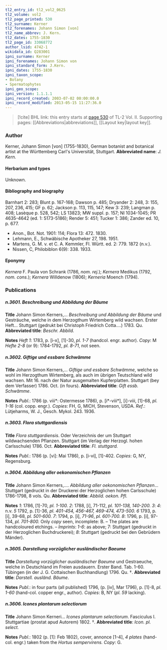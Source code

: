 ```yaml
---
tl2_entry_id: tl2_vol2_0625
tl2_volume: vol2
tl2_page_printed: 530
tl2_surname: Kerner
tl2_forenames: Johann Simon [von]
tl2_name_abbrev: J. Kern.
tl2_dates: 1755-1830
tl2_page_id: 33068772
author_lsid: 4742-1
wikidata_id: Q283001
ipni_surname: Kerner
ipni_forenames: Johann Simon von
ipni_standard_form: J.Kern.
ipni_dates: 1755-1830
ipni_taxon_scope: 
- Botany
- Spermatophytes
ipni_geo_scope: 
ipni_version: 1.1.1.1
ipni_record_created: 2003-07-02 00:00:00.0
ipni_record_modified: 2013-05-15 11:27:36.0
---
```



> [!cite] BHL link: this entry starts at [page 530](https://www.biodiversitylibrary.org/page/33068772) of TL-2 Vol. II.
> Supporting pages: [[Abbreviations|abbreviations]], [[Layout key|layout key]].

### Author

Kerner, Johann Simon \[von\] (1755-1830), German botanist and botanical artist at the Württemberg Carl's Universität, Stuttgart. 
**Abbreviated name**: *J. Kern.*

#### Herbarium and types

Unknown.

#### Bibliography and biography

Barnhart 2: 283; Blunt p. 167-168; Dawson p. 485; Dryander 2: 248, 3: 155, 207, 236, 415; GF p. 62; Jackson p. 113, 115, 147; Kew 3: 239; Langman p. 408; Lasèque p. 528, 542; LS 13823; MW suppl. p. 157; NI 1034-1045; PR 4635-4642 (ed. 1: 5173-5186); Render 5: 451; Tucker 1: 386; Zander ed. 10, p. 677.
- Anon., Bot. Not. 1901: 114; Flora 13: 472. 1830.
- Lehmann, E., Schwäbische Apotheker 27, 198. 1951.
- Martens, G. M. v. et C. A. Kemmler, Fl. Württ. ed. 2: 779. 1872 (n.v.).
- Nissen, C, Philobiblon 6(9): 338. 1933.

#### Eponymy

*Kernera* F. Paula von Schrank (1786, *nom. rej.*); *Kernera* Medikus (1792, *nom. cons.*); *Kernera* Willdenow (1806); *Kerneria* Moench (1794).

### Publications

##### n.3601. Beschreibung und Abbildung der Bäume

**Title**
Johann Simon Kerners,... *Beschreibung und Abbildung der Bäume* und Gesträuche, welche in dem Herzogthum Wirtemberg wild wachsen. Erster Heft... Stuttgart (gedrukt bei Christoph Friedrich Cotta....) 1783. Qu.
**Abbreviated title**: *Beschr. Abbild.*

**Notes**
*Heft 1*: 1783, p. \[i-x\], \[1\]-30, *pl. 1-7* (handcol. engr. author). *Copy*: M *Hefte 2-8* (or 9): 1784-1792, *pl. 8-71*, not seen.

##### n.3602. Giftige und essbare Schwämme

**Title**
Johann Simon Kerners,... *Giftige und essbare Schwämme*, welche so wohl im Herzogthum Wirtemberg, als auch im übrigen Teutschland wild wachsen. Mit 16. nach der Natur ausgemalten Kupferplatten. Stuttgart (bey dem Verfasser) 1786. Oct. (in fours).
**Abbreviated title**: *Gift essb. Schwämme*.

**Notes**
*Publ*.: 1786 (p. viii\*: Ostermesse 1786), p. \[i\*-viii\*\], \[i\]-viii, \[1\]-68, *pl. 1-16* (col. copp. engr.). *Copies*: FH, G, MICH, Stevenson, USDA.
*Ref*.: Lütjeharms, W. J., Gesch. Mykol. 243. 1936.

##### n.3603. Flora stuttgardiensis

**Title**
*Flora stuttgardiensis*. Oder Verzeichnis der um Stuttgart wildwachsenden Pflanzen. Stuttgart (im Verlag der Herzogl. hohen Carlsschule) 1786. Oct.
**Abbreviated title**: *Fl. stuttgard.*

**Notes**
*Publ*.: 1786 (p. \[vi\]: Mai 1786), p. \[i-vi\], \[1\]-402. *Copies*: G, NY, Regensburg.

##### n.3604. Abbildung aller oekonomischen Pflanzen

**Title**
Johann Simon Kerners,.... *Abbildung aller oekonomischen Pflanzen*... Stuttgart (gedruckt in der Druckerei der Herzoglichen hohen Carlsschule) 1786-1798, 8 vols. Qu.
**Abbreviated title**: *Abbild. oekon. Pfl.*

**Notes**
*1*: 1786, \[1\]-70, *pl. 1-100.*
*2*: 1788, \[i\], 71-112, *pl. 101-138, 140-200.*
*3*: *4*: n.v.
*5* 1792, p. \[1\]-36, *pl. 401-454, 456-467, 469-474, 473-500.*
*6* 1793, p. \[i\], 39-68, *pl. 501-600.*
*7*: 1794, p. \[i\], *71-96*, *pl. 601-700.*
*8*: 1796, p. \[i\], 97-134, *pl. 701-800.*
Only *copy* seen, incomplete: B. – The plates are handcoloured etchings. – *Imprints*: *1-6*: as above; 7: Stuttgart (gedruckt in der Herzoglichen Buchdruckerei); *8*: Stuttgart (gedruckt bei den Gebrüdern Mänder).

##### n.3605. Darstellung vorzüglicher ausländischer Baeume

**Title**
*Darstellung vorzüglicher ausländischer Baeume* und Gestraeuche, welche in Deutschland im Freien ausdauern. Erster Band. Tab. 1-60. Tübingen (in der J. G. Cottaischen Buchhandlung) 1796. Qu. †.
**Abbreviated title**: *Darstell. ausländ. Bäume*.

**Notes**
*Publ*.: in four parts (all published) 1796, (p. \[iv\], Mar 1796), p. \[1\]-8, *pl. 1-60* (hand-col. copper engr., author). *Copies*: B, NY (*pl. 59* lacking).

##### n.3606. Icones plantarum selectiorum

**Title**
Johann Simon Kerneri... *Icones plantarum selectiorum*. Fasciculus I. Stuttgartiae (prostat apud Autorem) 1802. †.
**Abbreviated title**: *Icon. pl. select.*

**Notes**
*Publ*.: 1802 (p. \[1\]: Feb 1802), cover, annonce \[1-4\], *4 plates* (hand-col. engr.) taken from the *Hortus sempervirens. Copy*: G.

